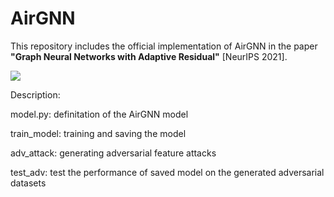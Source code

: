 # AirGNN

This repository includes the official implementation of AirGNN in the paper **"Graph Neural Networks with Adaptive Residual"** [NeurIPS 2021]. 

![](https://raw.githubusercontent.com/lxiaorui/AirGNN/master/AMP.png)

Description:

model.py: definitation of the AirGNN model

train_model: training and saving the model

adv_attack: generating adversarial feature attacks

test_adv: test the performance of saved model on the generated adversarial datasets


